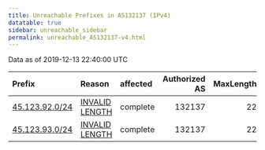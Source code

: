 ```yaml
---
title: Unreachable Prefixes in AS132137 (IPv4)
datatable: true
sidebar: unreachable_sidebar
permalink: unreachable_AS132137-v4.html
---
```


Data as of 2019-12-13 22:40:00 UTC


<div class="datatable-begin"></div>

| Prefix                                                 | Reason                                                                                                    | affected   |   Authorized AS |   MaxLength | Anchor                                       |   unreachable /24s |
|:-------------------------------------------------------|:----------------------------------------------------------------------------------------------------------|:-----------|----------------:|------------:|:---------------------------------------------|-------------------:|
| [45.123.92.0/24](https://stat.ripe.net/45.123.92.0/24) | [INVALID LENGTH](https://rpki-validator.ripe.net/announcement-preview?asn=AS132137&prefix=45.123.92.0/24) | complete   |          132137 |          22 | [APNIC](unreachable_APNIC_RPKI_Root-v4.html) |                  1 |
| [45.123.93.0/24](https://stat.ripe.net/45.123.93.0/24) | [INVALID LENGTH](https://rpki-validator.ripe.net/announcement-preview?asn=AS132137&prefix=45.123.93.0/24) | complete   |          132137 |          22 | [APNIC](unreachable_APNIC_RPKI_Root-v4.html) |                  1 |

<div class="datatable-end"></div>
